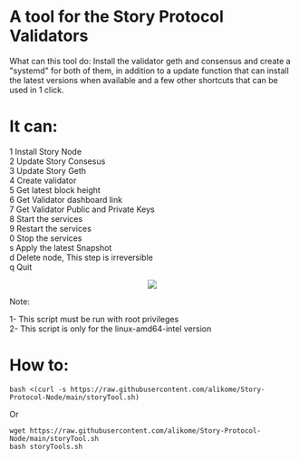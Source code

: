 # A tool for the Story Protocol Validators

What can this tool do:
Install the validator geth and consensus and create a "systemd" for both of them, in addition to
a update function that can install the latest versions when available and a few other shortcuts that can be used in 1 click.

# It can:

1 Install Story Node<br>
2 Update Story Consesus<br>
3 Update Story Geth<br>
4 Create validator<br>
5 Get latest block height<br>
6 Get Validator dashboard link<br>
7 Get Validator Public and Private Keys<br>
8 Start the services<br>
9 Restart the services<br>
0 Stop the services<br>
s Apply the latest Snapshot<br>
d Delete node, This step is irreversible<br>
q Quit

<p align="center">
  <img src="https://i.imgur.com/przWz74.png" />
</p>

Note:  

1- This script must be run with root privileges<br>
2- This script is only for the linux-amd64-intel version

# How to:

    bash <(curl -s https://raw.githubusercontent.com/alikome/Story-Protocol-Node/main/storyTool.sh)

Or

    wget https://raw.githubusercontent.com/alikome/Story-Protocol-Node/main/storyTool.sh
    bash storyTools.sh

